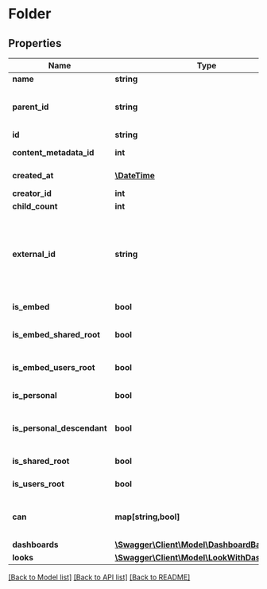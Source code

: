 # Folder

## Properties
Name | Type | Description | Notes
------------ | ------------- | ------------- | -------------
**name** | **string** | Unique Name | 
**parent_id** | **string** | Id of Parent. If the parent id is null, this is a root-level entry | [optional] 
**id** | **string** | Unique Id | [optional] 
**content_metadata_id** | **int** | Id of content metadata | [optional] 
**created_at** | [**\DateTime**](\DateTime.md) | Time the space was created | [optional] 
**creator_id** | **int** | User Id of Creator | [optional] 
**child_count** | **int** | Children Count | [optional] 
**external_id** | **string** | Embedder&#39;s Id if this folder was autogenerated as an embedding shared folder via &#39;external_group_id&#39; in an SSO embed login | [optional] 
**is_embed** | **bool** | Folder is an embed folder | [optional] 
**is_embed_shared_root** | **bool** | Folder is the root embed shared folder | [optional] 
**is_embed_users_root** | **bool** | Folder is the root embed users folder | [optional] 
**is_personal** | **bool** | Folder is a user&#39;s personal folder | [optional] 
**is_personal_descendant** | **bool** | Folder is descendant of a user&#39;s personal folder | [optional] 
**is_shared_root** | **bool** | Folder is the root shared folder | [optional] 
**is_users_root** | **bool** | Folder is the root user folder | [optional] 
**can** | **map[string,bool]** | Operations the current user is able to perform on this object | [optional] 
**dashboards** | [**\Swagger\Client\Model\DashboardBase[]**](DashboardBase.md) | Dashboards | [optional] 
**looks** | [**\Swagger\Client\Model\LookWithDashboards[]**](LookWithDashboards.md) | Looks | [optional] 

[[Back to Model list]](../README.md#documentation-for-models) [[Back to API list]](../README.md#documentation-for-api-endpoints) [[Back to README]](../README.md)


